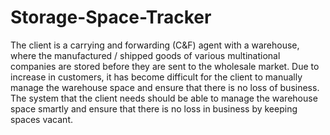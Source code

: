 # Storage-Space-Tracker
The client is a carrying and forwarding (C&F) agent with a warehouse, where the manufactured / shipped goods of various multinational companies are stored before they are sent to the wholesale market.
Due to increase in customers, it has become difficult for the client to manually manage the  warehouse space and ensure that there is no loss of business. 
The system that the client needs should be able to manage the warehouse space smartly and ensure that there is no loss in business by keeping spaces vacant.
